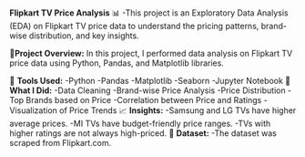 **Flipkart TV Price Analysis** 📊
-This project is an Exploratory Data Analysis (EDA) on Flipkart TV price data to understand the pricing patterns, brand-wise distribution, and key insights.

🔑**Project Overview:**
In this project, I performed data analysis on Flipkart TV price data using Python, Pandas, and Matplotlib libraries.

📌 **Tools Used:**
-Python
-Pandas
-Matplotlib
-Seaborn
-Jupyter Notebook
🎯 **What I Did:**
-Data Cleaning
-Brand-wise Price Analysis
-Price Distribution
-Top Brands based on Price
-Correlation between Price and Ratings
-Visualization of Price Trends
📈 **Insights:**
-Samsung and LG TVs have higher average prices.
-MI TVs have budget-friendly price ranges.
-TVs with higher ratings are not always high-priced.
🔗 **Dataset:**
-The dataset was scraped from Flipkart.com.

